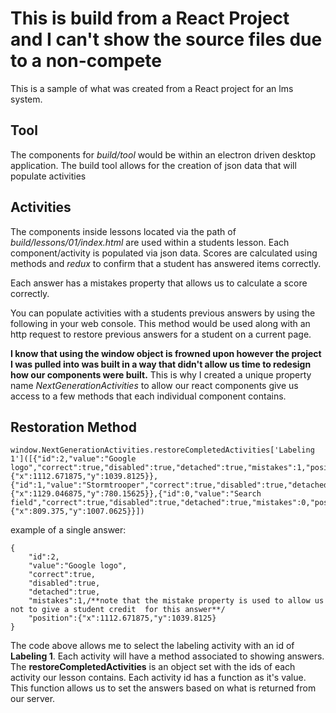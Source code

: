 # This is build from a React Project and I can't show the source files due to a non-compete

This is a sample of what was created from a React project for an lms system.

## Tool
The components for *build/tool* would be within an electron driven desktop application. The build tool allows for the creation of json data that will populate activities

## Activities
The components inside lessons located via the path of *build/lessons/01/index.html* are used within a students lesson.  Each component/activity is populated via json data. Scores are calculated using methods and *redux* to confirm that a student has answered items correctly.

Each answer has a mistakes property that allows us to calculate a score correctly.

You can populate activities with a students previous answers by using the following in your web console. This method would be used along with an http request to restore previous answers for a student on a current page.

**I know that using the window object is frowned upon however the project I was pulled into was built in a way that didn't allow us time to redesign how our components were built.**  This is why I created a unique property name *NextGenerationActivities* to allow our react components give us access to a few methods that each individual component contains. 

## Restoration Method
```
window.NextGenerationActivities.restoreCompletedActivities['Labeling 1']([{"id":2,"value":"Google logo","correct":true,"disabled":true,"detached":true,"mistakes":1,"position":{"x":1112.671875,"y":1039.8125}},{"id":1,"value":"Stormtrooper","correct":true,"disabled":true,"detached":true,"mistakes":0,"position":{"x":1129.046875,"y":780.15625}},{"id":0,"value":"Search field","correct":true,"disabled":true,"detached":true,"mistakes":0,"position":{"x":809.375,"y":1007.0625}}])
```

example of a single answer:
```
{
    "id":2,
    "value":"Google logo",
    "correct":true,
    "disabled":true,
    "detached":true,
    "mistakes":1,/**note that the mistake property is used to allow us not to give a student credit  for this answer**/
    "position":{"x":1112.671875,"y":1039.8125}
}
```


The code above allows me to select the labeling activity with an id of **Labeling 1**.  Each activity will have a method associated to showing answers. The **restoreCompletedActivities** is an object set with the ids of each activity our lesson contains.  Each activity id has a function as it's value.  This function allows us to set the answers based on what is returned from our server.